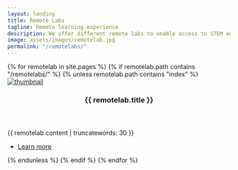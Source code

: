 ```yaml
---
layout: landing
title: Remote Labs
tagline: Remote learning experience
description: We offer different remote labs to enable access to STEM education and educational tools to every child from anywhere in the world.
image: assets/images/remotelab.jpg
permalink: "/remotelabs/"
---
```

<!-- Two -->
<section id="two" class="spotlights">
	{% for remotelab in site.pages %}
  {% if remotelab.path contains "/remotelabs/" %}
	{% unless remotelab.path contains "index" %}
	<section>
		<a href="{{ remotelab.permalink | absolute_url }}" class="image">
			<img src="{{ remotelab.image | absolute_url }}" alt="thumbnail" data-position="center center" />
		</a>
		<div class="content">
			<div class="inner">
				<header class="major">
					<h3>{{ remotelab.title }}</h3>
				</header>
				<p>{{ remotelab.content | truncatewords: 30 }}</p>
				<ul class="actions">
					<li><a href="{{ remotelab.permalink | absolute_url }}" class="button">Learn more</a></li>
				</ul>
			</div>
		</div>
	</section>
	{% endunless %}
	{% endif %}
	{% endfor %}
</section>
